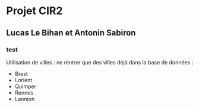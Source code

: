 # Projet CIR2

## Lucas Le Bihan et Antonin Sabiron

### test

Utilisation de villes :
ne rentrer que des villes déjà dans la base de données :

- Brest
- Lorient
- Quimper
- Rennes
- Lannion
